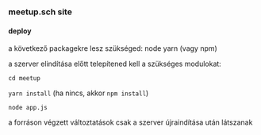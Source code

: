 ### meetup.sch site

#### deploy

a következő packagekre lesz szükséged: node yarn (vagy npm)

a szerver elindítása előtt telepítened kell a szükséges modulokat:

`cd meetup`

`yarn install` (ha nincs, akkor `npm install`)

`node app.js`

a forráson végzett változtatások csak a szerver újraindítása után látszanak
